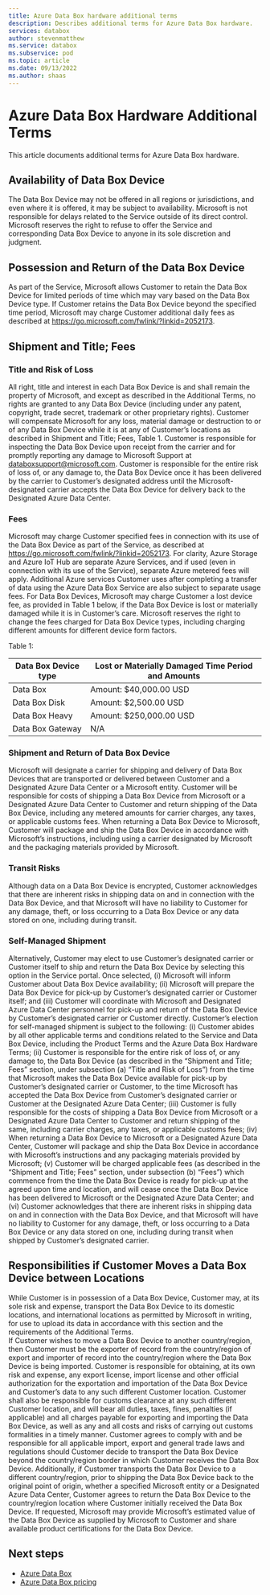 ```yaml
---
title: Azure Data Box hardware additional terms 
description: Describes additional terms for Azure Data Box hardware.
services: databox
author: stevenmatthew
ms.service: databox
ms.subservice: pod
ms.topic: article
ms.date: 09/13/2022
ms.author: shaas
---
```

# Azure Data Box Hardware Additional Terms

This article documents additional terms for Azure Data Box hardware.

## Availability of Data Box Device

The Data Box Device may not be offered in all regions or jurisdictions, and even where it is offered, it may be subject to availability. Microsoft is not responsible for delays related to the Service outside of its direct control. Microsoft reserves the right to refuse to offer the Service and corresponding Data Box Device to anyone in its sole discretion and judgment.   

## Possession and Return of the Data Box Device

As part of the Service, Microsoft allows Customer to retain the Data Box Device for limited periods of time which may vary based on the Data Box Device type. If Customer retains the Data Box Device beyond the specified time period, Microsoft may charge Customer additional daily fees as described at https://go.microsoft.com/fwlink/?linkid=2052173.  

## Shipment and Title; Fees

### Title and Risk of Loss 

All right, title and interest in each Data Box Device is and shall remain the property of Microsoft, and except as described in the Additional Terms, no rights are granted to any Data Box Device (including under any patent, copyright, trade secret, trademark or other proprietary rights). Customer will compensate Microsoft for any loss, material damage or destruction to or of any Data Box Device while it is at any of Customer’s locations as described in Shipment and Title; Fees, Table 1.   Customer is responsible for inspecting the Data Box Device upon receipt from the carrier and for promptly reporting any damage to Microsoft Support at databoxsupport@microsoft.com.  Customer is responsible for the entire risk of loss of, or any damage to, the Data Box Device once it has been delivered by the carrier to Customer’s designated address until the Microsoft-designated carrier accepts the Data Box Device for delivery back to the Designated Azure Data Center.

### Fees

Microsoft may charge Customer specified fees in connection with its use of the Data Box Device as part of the Service, as described at https://go.microsoft.com/fwlink/?linkid=2052173. For clarity, Azure Storage and Azure IoT Hub are separate Azure Services, and if used (even in connection with its use of the Service), separate Azure metered fees will apply. Additional Azure services Customer uses after completing a transfer of data using the Azure Data Box Service are also subject to separate usage fees.  For Data Box Devices, Microsoft may charge Customer a lost device fee, as provided in Table 1 below, if the Data Box Device is lost or materially damaged while it is in Customer’s care. Microsoft reserves the right to change the fees charged for Data Box Device types, including charging different amounts for different device form factors.

Table 1:

|Data Box Device type | Lost or Materially Damaged Time Period and Amounts|
|---------|---------|
|Data Box           |   Amount: $40,000.00 USD  |
|Data Box Disk      |   Amount: $2,500.00 USD      |
|Data Box Heavy     |   Amount: $250,000.00 USD      |
|Data Box Gateway   |   N/A     |

### Shipment and Return of Data Box Device

Microsoft will designate a carrier for shipping and delivery of Data Box Devices that are transported or delivered between Customer and a Designated Azure Data Center or a Microsoft entity. Customer will be responsible for costs of shipping a Data Box Device from Microsoft or a Designated Azure Data Center to Customer and return shipping of the Data Box Device, including any metered amounts for carrier charges, any taxes, or applicable customs fees.  When returning a Data Box Device to Microsoft, Customer will package and ship the Data Box Device in accordance with Microsoft’s instructions, including using a carrier designated by Microsoft and the packaging materials provided by Microsoft.

### Transit Risks 
 
Although data on a Data Box Device is encrypted, Customer acknowledges that there are inherent risks in shipping data on and in connection with the Data Box Device, and that Microsoft will have no liability to Customer for any damage, theft, or loss occurring to a Data Box Device or any data stored on one, including during transit.

### Self-Managed Shipment

Alternatively, Customer may elect to use Customer’s designated carrier or Customer itself to ship and return the Data Box Device by selecting this option in the Service portal.  Once selected, (i) Microsoft will inform Customer about Data Box Device availability; (ii) Microsoft will prepare the Data Box Device for pick-up by Customer’s designated carrier or Customer itself; and (iii) Customer will coordinate with Microsoft and Designated Azure Data Center personnel for pick-up and return of the Data Box Device by Customer’s designated carrier or Customer directly.  Customer’s election for self-managed shipment is subject to the following: (i) Customer abides by all other applicable terms and conditions related to the Service and Data Box Device, including the Product Terms and the Azure Data Box Hardware Terms; (ii) Customer is responsible for the entire risk of loss of, or any damage to, the Data Box Device (as described in the “Shipment and Title; Fees” section, under subsection (a) “Title and Risk of Loss”) from the time that Microsoft makes the Data Box Device available for pick-up by Customer’s designated carrier or Customer, to the time Microsoft has accepted the Data Box Device from Customer’s designated carrier or Customer at the Designated Azure Data Center; (iii) Customer is fully responsible for the costs of shipping a Data Box Device from Microsoft or a Designated Azure Data Center to Customer and return shipping of the same, including carrier charges, any taxes, or applicable customs fees; (iv) When returning a Data Box Device to Microsoft or a Designated Azure Data Center, Customer will package and ship the Data Box Device in accordance with Microsoft’s instructions and any packaging materials provided by Microsoft; (v) Customer will be charged applicable fees (as described in the “Shipment and Title; Fees” section, under subsection (b) “Fees”) which commence from the time the Data Box Device is ready for pick-up at the agreed upon time and location, and will cease once the Data Box Device has been delivered to Microsoft or the Designated Azure Data Center; and (vi) Customer acknowledges that there are inherent risks in shipping data on and in connection with the Data Box Device, and that Microsoft will have no liability to Customer for any damage, theft, or loss occurring to a Data Box Device or any data stored on one, including during transit when shipped by Customer’s designated carrier.

## Responsibilities if Customer Moves a Data Box Device between Locations

While Customer is in possession of a Data Box Device, Customer may, at its sole risk and expense, transport the Data Box Device to its domestic locations, and international locations as permitted by Microsoft in writing, for use to upload its data in accordance with this section and the requirements of the Additional Terms.  
If Customer wishes to move a Data Box Device to another country/region, then Customer must be the exporter of record from the country/region of export and importer of record into the country/region where the Data Box Device is being imported. Customer is responsible for obtaining, at its own risk and expense, any export license, import license and other official authorization for the exportation and importation of the Data Box Device and Customer’s data to any such different Customer location.  Customer shall also be responsible for customs clearance at any such different Customer location, and will bear all duties, taxes, fines, penalties (if applicable) and all charges payable for exporting and importing the Data Box Device, as well as any and all costs and risks of carrying out customs formalities in a timely manner.  Customer agrees to comply with and be responsible for all applicable import, export and general trade laws and regulations should Customer decide to transport the Data Box Device beyond the country/region border in which Customer receives the Data Box Device.  Additionally, if Customer transports the Data Box Device to a different country/region, prior to shipping the Data Box Device back to the original point of origin, whether a specified Microsoft entity or a Designated Azure Data Center, Customer agrees to return the Data Box Device to the country/region location where Customer initially received the Data Box Device.  If requested, Microsoft may provide Microsoft’s estimated value of the Data Box Device as supplied by Microsoft to Customer and share available product certifications for the Data Box Device. 


## Next steps

- [Azure Data Box](data-box-overview.md)
- [Azure Data Box pricing](https://azure.microsoft.com/pricing/details/databox/)
